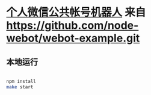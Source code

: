 # [个人微信公共帐号机器人](https://github.com/choukin/webot-choukin) 来自  https://github.com/node-webot/webot-example.git
## 本地运行

```bash

npm install
make start
```


